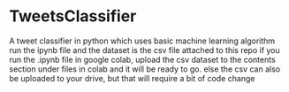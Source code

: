 # TweetsClassifier
A tweet classifier in python which uses basic machine learning algorithm
run the ipynb file and the dataset is the csv file attached to this repo
if you run the .ipynb file in google colab, upload the csv dataset to the contents section under files in colab and it will be ready to go.
else the csv can also be uploaded to your drive, but that will require a bit of code change
